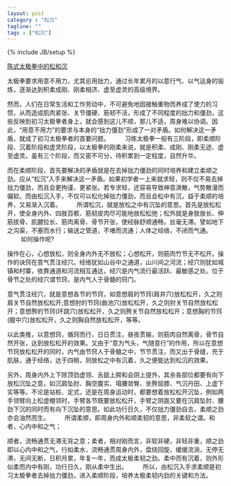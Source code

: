 ```yaml
---
layout: post
category : "松沉"
tagline: ""
tags : ["松沉"]
---
```

{% include JB/setup %}

[陈式太极拳中的松和沉](http://mp.weixin.qq.com/s?__biz=MzA5NDE2NDYwNQ==&mid=202157526&idx=2&sn=6030fed2c7d999f36365b54e6908c4dd&scene=1&key=79cf83ea5128c3e5b476d7d62ec365d0fdda4f8cf2a59e6d184e1e68f6ac4dca4459ff6e47dce774b8e089af74304ffe&ascene=0&uin=MTE3OTExMjE0MQ%3D%3D&devicetype=iMac+MacBookPro11%2C1+OSX+OSX+10.10+build(14A389)&version=11020012&pass_ticket=48xy2qwuELYjWREMKF7Ewza0ceaEo2RVPMOPuLZ5p9HDmQ7JGPzyeFTFLMfxZ7Mt)

太极拳要求用意不用力，尤其忌用拙力，通过长年累月的以意行气、以气运身的锻炼，逐渐达到积柔成刚、刚柔相济、虚至虚灵的高级境界。

然而，人们在日常生活和工作劳动中，不可避免地因接触重物而养成了使力的习惯，从而造成肌肉紧张、关节僵硬、筋韧不活，形成了不同程度的拙力和僵劲，这些反映到初习太极拳者身上，就会感到这儿不顺，那儿不适，周身难以协调。因此，“用意不用力”的要求与本身的“拙力僵劲”形成了一对矛盾。如何解决这一矛盾，就成了初习太极拳者的首要问题。
            　　
习练太极拳一般有三阶段，即柔顺阶段、沉着阶段和虚灵阶段，以太极拳的刚柔来说，就是积柔、成刚、刚柔无迹、虚至虚灵。虽有三个阶段，而又密不可分，待积累到一定程度，自然升华。

而在柔顺阶段，首先要解决的矛盾就是在去掉拙力僵劲的同时培养和建立柔顺之劲。应从“松沉”入手来解决这一矛盾。如果初学者一上来就求轻，则不仅不易去掉拙力僵劲，而且会更拘谨、更紧张。若专求轻，还容易导致神意涣散，气势散漫而偏软。而由松沉入手，不仅可以松化掉拙力僵劲，而且会松中有沉，益于柔顺的培养，又易渐入沉着。
            　　
所谓松沉，就是放松之中有沉坠的意思。首先是放松松开，使全身内外、四肢百骸、筋韧皮肉尽可能地放松松弛；松外就是身肢放长、伸筋拔骨、肌腱拉长、筋肉离骨、骨节开张，使经脉舒顺通畅，丝毫无滞。譬如地下之沟渠，不塞而水行；输送之管道，不堵而流通；人体之经络，不闭而气通。
            　　
如何操作呢?

操作在心，心想放松，则全身内外无不放松；心想松开，则筋肉竹节无不松开。操作的诀窍在意气贯注经穴。经络犹如山谷中之通道，山川间之河流；经穴则犹如城镇和村寨，依靠通道和河流相互通达，经穴是内气流行最活跃、最敏感之处。位于骨节之处的经穴谓节窍，是内气人于骨髓的窍门。

意气贯注经穴，就是意想各节的节窍，如意想肩的节窍(肩井穴)放松松开，久之则肩关节自然放松松开;意想肘的节窍(曲池穴)放松松开，久之则肘关节自然放松松开；意想胯的节窍(环跳穴)放松松开，久之则胯关节自然放松松开；意想胸的节窍(膻中穴)放松松开，久之则胸自然放松松开，等等。

以此类推，以意想窍，循窍而行，日日贯注，昼夜贯输，则筋肉自然离骨，骨节自然开张，达到放松松开的效果。又由于“意为气头，气随意行”的作用，所以在意想节窍放松松开的同时，内气由节窍人于骨髓之中，节节贯注，而又出于骨缝，充于肌肤，通于经络，达于四梢，则放松之中有沉着，久之便能达到松沉的效果。

另外，周身内外上下除顶劲虚领、舌舐上腭和会阴上提外，其余各部位都要有向下放松沉坠之意，如沉肩坠肘、胸空腹实、塌腰敛臀、坐胯屈膝、气沉丹田、上虚下实等等。不论是站桩、定式，还是在周身运动时，都要想着放松松开沉坠，例如两手领臂向上松虚棚领时，手臂各节既要放松松开，手臂之阴面又要在沉肩坠肘、腰劲下沉的同时而有向下沉坠的意思。如此功行日久，不仅拙力僵劲自去，柔顺之劲亦会油然而生。
　　
所谓柔顺，即周身内外和顺柔韧的意思，非柔软之谓。和者，心内中和之气；
            
顺者，流畅通贯无滞无背之意；柔者，相对刚而言，非软非硬，非轻非重，顺之劲即以心内中和之气，行如柔水，流畅通贯周身内外，盘绕回旋，缓缓流淌，无停无滞，无间无断，日积月累，年复一年，而成太极柔韧之劲。柔中而有沉着，则外形似柔而内中有刚，功行日久，刚从柔中生出。
            　　
所以，由松沉入手求柔顺是初习太极拳者去掉拙力僵劲，进入柔顺阶段，培养太极柔韧内劲的关键和方法。
